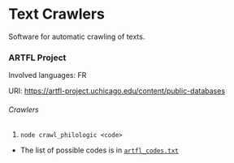 # Text Crawlers

Software for automatic crawling of texts.

### ARTFL Project

Involved languages: FR

URI: https://artfl-project.uchicago.edu/content/public-databases

###### Crawlers

1. `node crawl_philologic <code>`
  - The list of possible codes is in [`artfl_codes.txt`](./artfl_codes.txt)
